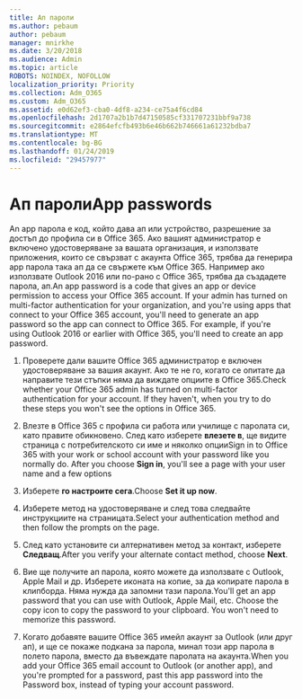 ```yaml
---
title: Ап пароли
ms.author: pebaum
author: pebaum
manager: mnirkhe
ms.date: 3/20/2018
ms.audience: Admin
ms.topic: article
ROBOTS: NOINDEX, NOFOLLOW
localization_priority: Priority
ms.collection: Adm_O365
ms.custom: Adm_O365
ms.assetid: e0d62ef3-cba0-4df8-a234-ce75a4f6cd84
ms.openlocfilehash: 2d1707a2b1b7d47150585cf331707231bbf9a738
ms.sourcegitcommit: e2864efcfb493b6e46b662b746661a61232bdba7
ms.translationtype: MT
ms.contentlocale: bg-BG
ms.lasthandoff: 01/24/2019
ms.locfileid: "29457977"
---
```

# <a name="app-passwords"></a><span data-ttu-id="87fcb-102">Ап пароли</span><span class="sxs-lookup"><span data-stu-id="87fcb-102">App passwords</span></span>

<span data-ttu-id="87fcb-p101">An app парола е код, който дава ап или устройство, разрешение за достъп до профила си в Office 365. Ако вашият администратор е включено удостоверяване за вашата организация, и използвате приложения, които се свързват с акаунта Office 365, трябва да генерира app парола така ап да се свържете към Office 365. Например ако използвате Outlook 2016 или по-рано с Office 365, трябва да създадете парола, ап.</span><span class="sxs-lookup"><span data-stu-id="87fcb-p101">An app password is a code that gives an app or device permission to access your Office 365 account. If your admin has turned on multi-factor authentication for your organization, and you're using apps that connect to your Office 365 account, you'll need to generate an app password so the app can connect to Office 365. For example, if you're using Outlook 2016 or earlier with Office 365, you'll need to create an app password.</span></span>
  
1. <span data-ttu-id="87fcb-p102">Проверете дали вашите Office 365 администратор е включен удостоверяване за вашия акаунт. Ако те не го, когато се опитате да направите тези стъпки няма да виждате опциите в Office 365.</span><span class="sxs-lookup"><span data-stu-id="87fcb-p102">Check whether your Office 365 admin has turned on multi-factor authentication for your account. If they haven't, when you try to do these steps you won't see the options in Office 365.</span></span>
    
2. <span data-ttu-id="87fcb-p103">Влезте в Office 365 с профила си работа или училище с паролата си, като правите обикновено. След като изберете **влезете в**, ще видите страница с потребителското си име и няколко опции</span><span class="sxs-lookup"><span data-stu-id="87fcb-p103">Sign in to Office 365 with your work or school account with your password like you normally do. After you choose **Sign in**, you'll see a page with your user name and a few options</span></span> 
    
3. <span data-ttu-id="87fcb-110">Изберете **го настроите сега**.</span><span class="sxs-lookup"><span data-stu-id="87fcb-110">Choose **Set it up now**.</span></span> 
    
4. <span data-ttu-id="87fcb-111">Изберете метод на удостоверяване и след това следвайте инструкциите на страницата.</span><span class="sxs-lookup"><span data-stu-id="87fcb-111">Select your authentication method and then follow the prompts on the page.</span></span>
    
5. <span data-ttu-id="87fcb-112">След като установите си алтернативен метод за контакт, изберете **Следващ**.</span><span class="sxs-lookup"><span data-stu-id="87fcb-112">After you verify your alternate contact method, choose **Next**.</span></span> 
    
6. <span data-ttu-id="87fcb-p104">Вие ще получите ап парола, която можете да използвате с Outlook, Apple Mail и др. Изберете иконата на копие, за да копирате парола в клипборда. Няма нужда да запомни тази парола.</span><span class="sxs-lookup"><span data-stu-id="87fcb-p104">You'll get an app password that you can use with Outlook, Apple Mail, etc. Choose the copy icon to copy the password to your clipboard. You won't need to memorize this password.</span></span> 
    
7. <span data-ttu-id="87fcb-115">Когато добавяте вашите Office 365 имейл акаунт за Outlook (или друг ап), и ще се покаже подкана за парола, минал този app парола в полето парола, вместо да въвеждате паролата на акаунта.</span><span class="sxs-lookup"><span data-stu-id="87fcb-115">When you add your Office 365 email account to Outlook (or another app), and you're prompted for a password, past this app password into the Password box, instead of typing your account password.</span></span> 
    

